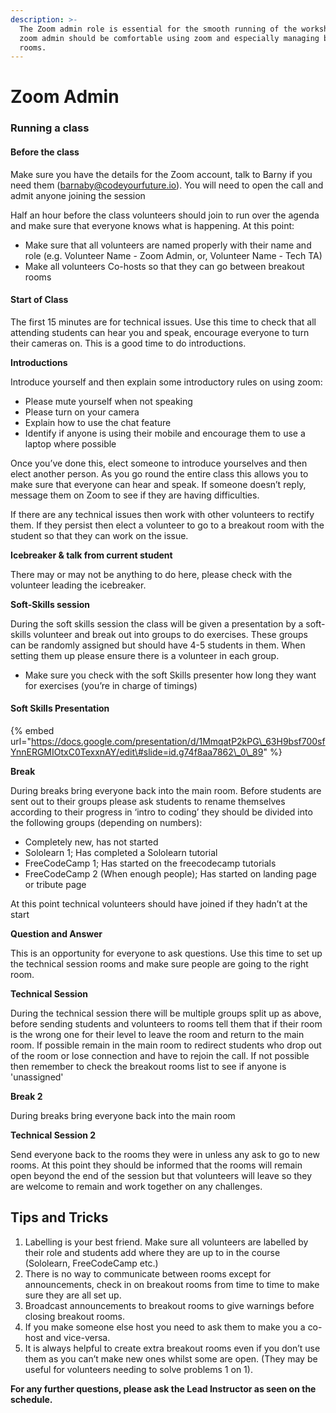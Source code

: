```yaml
---
description: >-
  The Zoom admin role is essential for the smooth running of the workshop. A
  zoom admin should be comfortable using zoom and especially managing breakout
  rooms.
---
```


# Zoom Admin

### **Running a class**

#### Before the class

Make sure you have the details for the Zoom account, talk to Barny if you need them \(barnaby@codeyourfuture.io\). You will need to open the call and admit anyone joining the session

Half an hour before the class volunteers should join to run over the agenda and make sure that everyone knows what is happening. At this point:

* Make sure that all volunteers are named properly with their name and role \(e.g. Volunteer Name - Zoom Admin, or, Volunteer Name  - Tech TA\) 
* Make all volunteers Co-hosts so that they can go between breakout rooms

#### Start of Class

The first 15 minutes are for technical issues. Use this time to check that all attending students can hear you and speak, encourage everyone to turn their cameras on. This is a good time to do introductions.

**Introductions**

Introduce yourself and then explain some introductory rules on using zoom:

* Please mute yourself when not speaking
* Please turn on your camera
* Explain how to use the chat feature
* Identify if anyone is using their mobile and encourage them to use a laptop where possible

Once you’ve done this, elect someone to introduce yourselves and then elect another person. As you go round the entire class this allows you to make sure that everyone can hear and speak. If someone doesn’t reply, message them on Zoom to see if they are having difficulties.

If there are any technical issues then work with other volunteers to rectify them. If they persist then elect a volunteer to go to a breakout room with the student so that they can work on the issue.  


**Icebreaker & talk from current student**

There may or may not be anything to do here, please check with the volunteer leading the icebreaker.

**Soft-Skills session**

During the soft skills session the class will be given a presentation by a soft-skills volunteer and break out into groups to do exercises. These groups can be randomly assigned but should have 4-5 students in them. When setting them up please ensure there is a volunteer in each group. 

* Make sure you check with the soft Skills presenter how long they want for exercises \(you’re in charge of timings\)

#### Soft Skills Presentation

{% embed url="https://docs.google.com/presentation/d/1MmqatP2kPG\_63H9bsf700sfYnnERGMIOtxC0TexxnAY/edit\#slide=id.g74f8aa7862\_0\_89" %}



**Break**

During breaks bring everyone back into the main room. Before students are sent out to their groups please ask students to rename themselves according to their progress in ‘intro to coding’ they should be divided into the following groups \(depending on numbers\):

* Completely new, has not started
* Sololearn 1; Has completed a Sololearn tutorial
* FreeCodeCamp 1; Has started on the freecodecamp tutorials
* FreeCodeCamp 2 \(When enough people\); Has started on landing page or tribute page

At this point technical volunteers should have joined if they hadn’t at the start

**Question and Answer**

This is an opportunity for everyone to ask questions. Use this time to set up the technical session rooms and make sure people are going to the right room. 

**Technical Session**

During the technical session there will be multiple groups split up as above, before sending students and volunteers to rooms tell them that if their room is the wrong one for their level to leave the room and return to the main room. If possible remain in the main room to redirect students who drop out of the room or lose connection and have to rejoin the call. If not possible then remember to check the breakout rooms list to see if anyone is 'unassigned'

**Break 2**

During breaks bring everyone back into the main room

**Technical Session 2**

Send everyone back to the rooms they were in unless any ask to go to new rooms. At this point they should be informed that the rooms will remain open beyond the end of the session but that volunteers will leave so they are welcome to remain and work together on any challenges. 

## **Tips and Tricks**

1. Labelling is your best friend. Make sure all volunteers are labelled by their role and students add where they are up to in the course \(Sololearn, FreeCodeCamp etc.\)
2. There is no way to communicate between rooms except for announcements, check in on breakout rooms from time to time to make sure they are all set up.
3. Broadcast announcements to breakout rooms to give warnings before closing breakout rooms. 
4. If you make someone else host you need to ask them to make you a co-host and vice-versa. 
5. It is always helpful to create extra breakout rooms even if you don’t use them as you can’t make new ones whilst some are open. \(They may be useful for volunteers needing to solve problems 1 on 1\).

**For any further questions, please ask the Lead Instructor as seen on the schedule.**  



